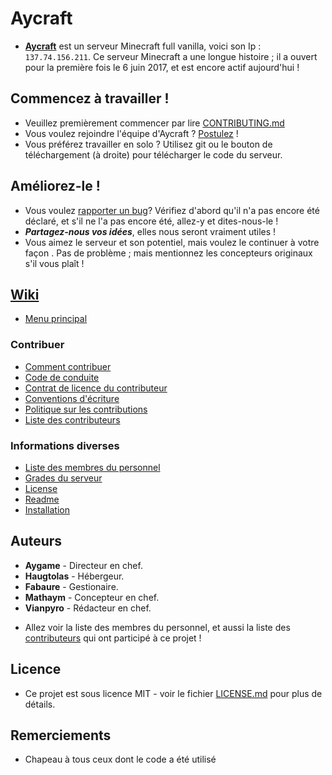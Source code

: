# Aycraft
* **[Aycraft](https://github.com/Aycraft/Aycraft/wiki)** est un serveur Minecraft full vanilla, voici son Ip : `137.74.156.211`.
Ce serveur Minecraft a une longue histoire ; il a ouvert pour la première fois le 6 juin 2017, et est encore actif aujourd'hui !


## Commencez à travailler !
* Veuillez premièrement commencer par lire [CONTRIBUTING.md](https://github.com/Aycraft/Aycraft/blob/master/CONTRIBUTING.md)
* Vous voulez rejoindre l'équipe d'Aycraft ? [Postulez](https://goo.gl/forms/P3tbQquA8DjmWIOC3) !
* Vous préférez travailler en solo ? Utilisez git ou le bouton de téléchargement (à droite) pour télécharger le code du serveur.


## Améliorez-le !
* Vous voulez [rapporter un bug](https://github.com/Aycraft/Aycraft/issues)? Vérifiez d'abord qu'il n'a pas encore été déclaré, et s'il ne l'a pas encore été, allez-y et dites-nous-le !
* ***Partagez-nous vos idées***, elles nous seront vraiment utiles !
* Vous aimez le serveur et son potentiel, mais voulez le continuer à votre façon . Pas de problème ; mais mentionnez les concepteurs originaux s'il vous plaît !


## [Wiki](https://github.com/Aycraft/Aycraft/wiki)
  - [Menu principal](https://github.com/Aycraft/Aycraft/wiki)

### Contribuer
  - [Comment contribuer](https://github.com/Aycraft/Aycraft/blob/master/CONTRIBUTING.md)
  - [Code de conduite](https://github.com/Aycraft/Aycraft/blob/master/CODE_OF_CONDUCT.md)
  - [Contrat de licence du contributeur](https://github.com/Aycraft/Aycraft/wiki/Contrat-de-licence-du-contributeur)
  - [Conventions d'écriture](https://github.com/Aycraft/Aycraft/wiki/Conventions-d'%C3%A9criture)
  - [Politique sur les contributions](https://github.com/Aycraft/Aycraft/wiki/Politique-sur-les-contributions)
  - [Liste des contributeurs](https://github.com/Aycraft/Aycraft/wiki/Liste-des-contributeurs)

### Informations diverses
  - [Liste des membres du personnel](https://github.com/Aycraft/Aycraft/wiki/Liste-des-membres-du-personnel)
  - [Grades du serveur]()
  - [License](https://github.com/Aycraft/Aycraft/blob/master/LICENSE)
  - [Readme](https://github.com/Aycraft/Aycraft/blob/master/README.md)
  - [Installation](https://github.com/Aycraft/Aycraft/wiki/Installation)


## Auteurs
- **Aygame** - Directeur en chef.
- **Haugtolas** - Hébergeur.
- **Fabaure** - Gestionaire.
- **Mathaym** - Concepteur en chef.
- **Vianpyro** - Rédacteur en chef.

* Allez voir la liste des membres du personnel, et aussi la liste des [contributeurs](https://github.com/Aycraft/Aycraft/wiki/Liste-des-contributeurs) qui ont participé à ce projet !


## Licence
* Ce projet est sous licence MIT - voir le fichier [LICENSE.md](https://github.com/Aycraft/Aycraft/blob/master/LICENSE) pour plus de détails.


## Remerciements
* Chapeau à tous ceux dont le code a été utilisé
